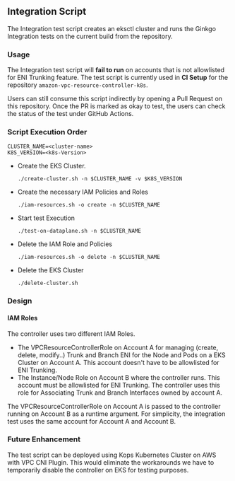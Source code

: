 ## Integration Script
The Integration test script creates an eksctl cluster and runs the Ginkgo Integration tests on the current build from the repository.
### Usage
The Integration test script will **fail to run** on accounts that is not allowlisted for ENI Trunking feature. The test script is currently used in **CI Setup** for the repository `amazon-vpc-resource-controller-k8s`.

Users can still consume this script indirectly by opening a Pull Request on this repository. Once the PR is marked as okay to test, the users can check the status of the test under GitHub Actions.

### Script Execution Order
```
CLUSTER_NAME=<cluster-name>
K8S_VERSION=<k8s-Version>
```

- Create the EKS Cluster.
  ```
  ./create-cluster.sh -n $CLUSTER_NAME -v $K8S_VERSION
  ```

- Create the necessary IAM Policies and Roles
  ```
  ./iam-resources.sh -o create -n $CLUSTER_NAME
  ```
  
- Start test Execution
  ```
  ./test-on-dataplane.sh -n $CLUSTER_NAME
  ```
- Delete the IAM Role and Policies
  ```
  ./iam-resources.sh -o delete -n $CLUSTER_NAME
  ```

- Delete the EKS Cluster
  ```
  ./delete-cluster.sh
  ```

### Design

#### IAM Roles

The controller uses two different IAM Roles.

- The VPCResourceControllerRole on Account A for managing (create, delete, modify..) Trunk and Branch ENI for the Node and Pods on a EKS Cluster on Account A. This account doesn't have to be allowlisted for ENI Trunking.
- The Instance/Node Role on Account B where the controller runs. This account must be allowlisted for ENI Trunking. The controller uses this role for Associating Trunk and Branch Interfaces owned by account A.

The VPCResourceControllerRole on Account A is passed to the controller running on Account B as a runtime argument. For simplicity, the integration test uses the same account for Account A and Account B.

### Future Enhancement
The test script can be deployed using Kops Kubernetes Cluster on AWS with VPC CNI Plugin. This would eliminate the workarounds we have to temporarily disable the controller on EKS for testing purposes.
